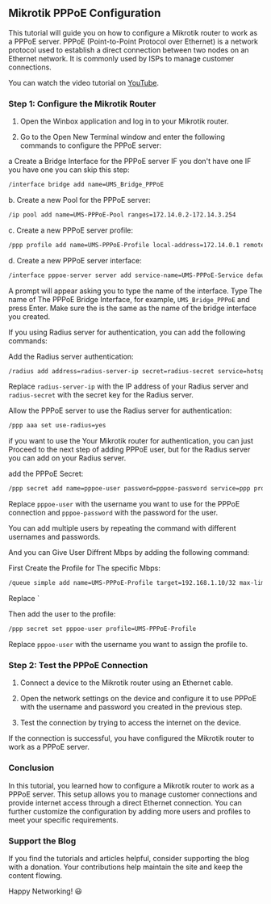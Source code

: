 ## Mikrotik PPPoE Configuration

This tutorial will guide you on how to configure a Mikrotik router to work as a PPPoE server. PPPoE (Point-to-Point Protocol over Ethernet) is a network protocol used to establish a direct connection between two nodes on an Ethernet network. It is commonly used by ISPs to manage customer connections.

You can watch the video tutorial on [YouTube](https://youtu.be/VCpSEDARLg4?si=cMwheN0cWYIU3Oap).


### Step 1: Configure the Mikrotik Router

1. Open the Winbox application and log in to your Mikrotik router.

2. Go to the Open New Terminal window and enter the following commands to configure the PPPoE server:

a Create a Bridge Interface for the PPPoE server IF you don't have one IF you have one you can skip this step:

```bash
/interface bridge add name=UMS_Bridge_PPPoE
```

b. Create a new Pool for the PPPoE server:


```bash
/ip pool add name=UMS-PPPoE-Pool ranges=172.14.0.2-172.14.3.254
```

c. Create a new PPPoE server profile:

```bash
/ppp profile add name=UMS-PPPoE-Profile local-address=172.14.0.1 remote-address=UMS-PPPoE-Pool
```

d. Create a new PPPoE server interface:

```bash
/interface pppoe-server server add service-name=UMS-PPPoE-Service default-profile=UMS-PPPoE-Profile disabled=no
```

A prompt will appear asking you to type the name of the interface. Type The name of The PPPoE Bridge Interface, for example, `UMS_Bridge_PPPoE` and press Enter. Make sure the is the same as the name of the bridge interface you created.



If you using Radius server for authentication, you can add the following commands:

Add the Radius server authentication:

```bash
/radius add address=radius-server-ip secret=radius-secret service=hotspot timeout=3000ms
```

Replace `radius-server-ip` with the IP address of your Radius server and `radius-secret` with the secret key for the Radius server.


Allow the PPPoE server to use the Radius server for authentication:

```bash
/ppp aaa set use-radius=yes
```

if you want to use the Your Mikrotik router for authentication, you can just Proceed to the next step of adding PPPoE user, but for the Radius server you can add on your Radius server.

add the PPPoE Secret:

```bash
/ppp secret add name=pppoe-user password=pppoe-password service=ppp profile=UMS-PPPoE-Profile
```

Replace `pppoe-user` with the username you want to use for the PPPoE connection and `pppoe-password` with the password for the user.

You can add multiple users by repeating the command with different usernames and passwords.

And you can Give User Diffrent Mbps by adding the following command:

First Create the Profile for The specific Mbps:

```bash
/queue simple add name=UMS-PPPoE-Profile target=192.168.1.10/32 max-limit=10M/20M
```

Replace `

Then add the user to the profile:

```bash
/ppp secret set pppoe-user profile=UMS-PPPoE-Profile
```

Replace `pppoe-user` with the username you want to assign the profile to.

### Step 2: Test the PPPoE Connection


1. Connect a device to the Mikrotik router using an Ethernet cable.

2. Open the network settings on the device and configure it to use PPPoE with the username and password you created in the previous step.

3. Test the connection by trying to access the internet on the device.

If the connection is successful, you have configured the Mikrotik router to work as a PPPoE server.


### Conclusion

In this tutorial, you learned how to configure a Mikrotik router to work as a PPPoE server. This setup allows you to manage customer connections and provide internet access through a direct Ethernet connection. You can further customize the configuration by adding more users and profiles to meet your specific requirements.


### Support the Blog

If you find the tutorials and articles helpful, consider supporting the blog with a donation. Your contributions help maintain the site and keep the content flowing.




Happy Networking! :smiley:






